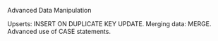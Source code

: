 Advanced Data Manipulation

Upserts: INSERT ON DUPLICATE KEY UPDATE.
Merging data: MERGE.
Advanced use of CASE statements.